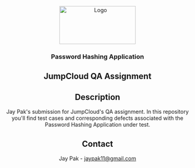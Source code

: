 <div id="top"></div>




<!-- PROJECT LOGO -->
<br />
<div align="center">
  <a href="https://github.com/github_username/repo_name">
    <img src="https://jumpcloud.com/wp-content/uploads/2019/01/just-jc-press.jpg" alt="Logo" width="200" height="100">
  </a>

<h3 align="center">Password Hashing Application</h3



<!-- USAGE EXAMPLES -->
## JumpCloud QA Assignment

<!-- ROADMAP -->
## Description

Jay Pak's submission for JumpCloud's QA assignment. In this repository you'll find test cases and corresponding defects associated with the Password Hashing Application under test.







<!-- CONTACT -->
## Contact

Jay Pak - jaypak11@gmail.com





